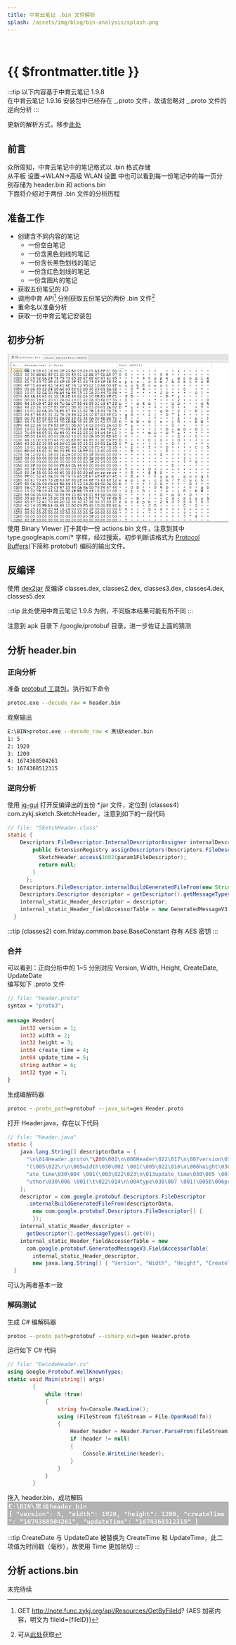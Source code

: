 ```yaml
---
title: 中育云笔记 .bin 文件解析
splash: /assets/img/blog/bin-analysis/splash.png
---
```


<img v-if="$frontmatter.splash!=undefined" :src="$frontmatter.splash">

# {{ $frontmatter.title }}

:::tip
以下内容基于中育云笔记 1.9.8  
在中育云笔记 1.9.16 安装包中已经存在 _.proto 文件，故请忽略对 _.proto 文件的逆向分析
:::

更新的解析方式，移步[此处](/blog/中育/2023-01-26-zy-bin-file-analysis-new)

## 前言

众所周知，中育云笔记中的笔记格式以 .bin 格式存储  
从平板 设置->WLAN->高级 WLAN 设置 中也可以看到每一份笔记中的每一页分别存储为 header.bin 和 actions.bin  
下面将介绍对于两份 .bin 文件的分析历程

## 准备工作

- 创建含不同内容的笔记
  - 一份空白笔记
  - 一份含黑色划线的笔记
  - 一份含长黑色划线的笔记
  - 一份含红色划线的笔记
  - 一份含图片的笔记
- 获取五份笔记的 ID
- 调用中育 API[^1] 分别获取五份笔记的两份 .bin 文件[^2]
- 重命名以准备分析
- 获取一份中育云笔记安装包

## 初步分析

![alt Binary Viewer](/assets/img/blog/bin-analysis/binary-viewer.jpg)  
使用 Binary Viewer 打卡其中一份 actions.bin 文件，注意到其中 type.googleapis.com/\* 字样，经过搜索，初步判断该格式为 [Protocol Buffers](https://protobuf.dev/)(下简称 protobuf) 编码的输出文件。

## 反编译

使用 [dex2jar](https://github.com/pxb1988/dex2jar) 反编译 classes.dex, classes2.dex, classes3.dex, classes4.dex, classes5.dex

:::tip
此处使用中育云笔记 1.9.8 为例，不同版本结果可能有所不同
:::

注意到 apk 目录下 /google/protobuf 目录，进一步佐证上面的猜测

## 分析 header.bin

### 正向分析

准备 [protobuf 工具包](https://github.com/protocolbuffers/protobuf/releases)，执行如下命令

```bat
protoc.exe --decode_raw < header.bin
```

观察输出

```bat
E:\BIN>protoc.exe --decode_raw < 黑线header.bin
1: 5
2: 1920
3: 1200
4: 1674368504261
5: 1674368512315
```

### 逆向分析

使用 [jg-gui](https://github.com/java-decompiler/jd-gui) 打开反编译出的五份 \*.jar 文件，定位到 (classes4) com.zykj.sketch.SketchHeader，注意到如下的一段代码

```java
// file: "SketchHeader.class"
static {
    Descriptors.FileDescriptor.InternalDescriptorAssigner internalDescriptorAssigner = new Descriptors.FileDescriptor.InternalDescriptorAssigner() {
        public ExtensionRegistry assignDescriptors(Descriptors.FileDescriptor param1FileDescriptor) {
          SketchHeader.access$1602(param1FileDescriptor);
          return null;
        }
      };
    Descriptors.FileDescriptor.internalBuildGeneratedFileFrom(new String[] { "\n\fHeader.proto\"~\n\006Header\022\017\n\007version\030\001 \001(\005\022\r\n\005width\030\002 \001(\005\022\016\n\006height\030\003 \001(\005\022\022\n\ncreateDate\030\004 \001(\003\022\022\n\nupdateDate\030\005 \001(\003\022\016\n\006author\030\006 \001(\t\022\f\n\004type\030\007 \001(\005B\037\n\017com.zykj.sketchB\fSketchHeaderb\006proto3" }, new Descriptors.FileDescriptor[0], internalDescriptorAssigner);
    Descriptors.Descriptor descriptor = getDescriptor().getMessageTypes().get(0);
    internal_static_Header_descriptor = descriptor;
    internal_static_Header_fieldAccessorTable = new GeneratedMessageV3.FieldAccessorTable(descriptor, new String[] { "Version", "Width", "Height", "CreateDate", "UpdateDate", "Author", "Type" });
  }
```

:::tip
(classes2) com.friday.common.base.BaseConstant 存有 AES 密钥
:::

### 合并

可以看到：正向分析中的 1~5 分别对应 Version, Width, Height, CreateDate, UpdateDate  
编写如下 .proto 文件

```proto
// file: "Header.proto"
syntax = "proto3";

message Header{
    int32 version = 1;
    int32 width = 2;
    int32 height = 3;
    int64 create_time = 4;
    int64 update_time = 5;
    string author = 6;
    int32 type = 7;
}
```

生成编解码器

```bat
protoc --proto_path=protobuf --java_out=gen Header.proto
```

打开 Header.java，存在以下代码

```java
// file: "Header.java"
static {
    java.lang.String[] descriptorData = {
      "\n\014Header.proto\"\200\001\n\006Header\022\017\n\007version\030\001 \001" +
      "(\005\022\r\n\005width\030\002 \001(\005\022\016\n\006height\030\003 \001(\005\022\023\n\013cre" +
      "ate_time\030\004 \001(\003\022\023\n\013update_time\030\005 \001(\003\022\016\n\006a" +
      "uthor\030\006 \001(\t\022\014\n\004type\030\007 \001(\005b\006proto3"
    };
    descriptor = com.google.protobuf.Descriptors.FileDescriptor
      .internalBuildGeneratedFileFrom(descriptorData,
        new com.google.protobuf.Descriptors.FileDescriptor[] {
        });
    internal_static_Header_descriptor =
      getDescriptor().getMessageTypes().get(0);
    internal_static_Header_fieldAccessorTable = new
      com.google.protobuf.GeneratedMessageV3.FieldAccessorTable(
        internal_static_Header_descriptor,
        new java.lang.String[] { "Version", "Width", "Height", "CreateTime", "UpdateTime", "Author", "Type", });
  }
```

可认为两者基本一致

### 解码测试

生成 C# 编解码器

```bat
protoc --proto_path=protobuf --csharp_out=gen Header.proto
```

运行如下 C# 代码

```csharp
// file: "DecodeHeader.cs"
using Google.Protobuf.WellKnownTypes;
static void Main(string[] args)
        {
            while (true)
            {
                string fn=Console.ReadLine();
                using (FileStream fileStream = File.OpenRead(fn))
                {
                    Header header = Header.Parser.ParseFrom(fileStream);
                    if (header != null)
                    {
                        Console.WriteLine(header);
                    }
                }
            }
        }
```

拖入 header.bin，成功解码
![alt Header Decode Success](/assets/img/blog/bin-analysis/header-decode-success.jpg)

:::tip
CreateDate 与 UpdateDate 被替换为 CreateTime 和 UpdateTime，此二项值为时间戳（毫秒），故使用 Time 更加贴切
:::

## 分析 actions.bin

未完待续

[^1]: GET http://note.func.zykj.org/api/Resources/GetByFileId? {AES 加密内容，明文为 fileId={fileID}}
[^2]: 可从[此处](/assets/files/bin-analysis/bin-files.zip)获取
